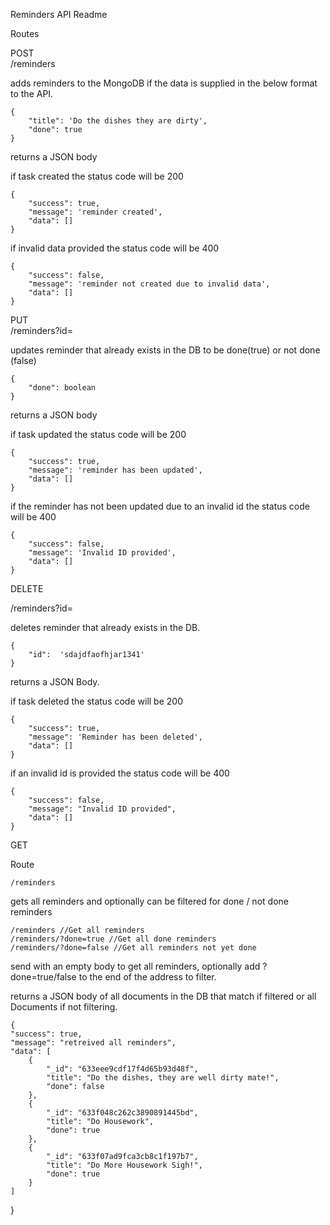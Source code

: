 Reminders API Readme

Routes

POST  
/reminders  

adds reminders to the MongoDB if the data is supplied in the below format to the API.

    {
        "title": 'Do the dishes they are dirty', 
        "done": true
    }


returns a JSON body  

if task created the status code will be 200

    {
        "success": true, 
        "message": 'reminder created', 
        "data": []
    }
    
if invalid data provided the status code will be 400
    
    {
        "success": false, 
        "message": 'reminder not created due to invalid data', 
        "data": []
    }


PUT  
/reminders?id=<theidinquestion>

updates reminder that already exists in the DB to be done(true) or not done (false)

    {
        "done": boolean
    }

returns a JSON body

if task updated the status code will be 200
     
    {
        "success": true, 
        "message": 'reminder has been updated', 
        "data": []
    }

if the reminder has not been updated due to an invalid id the status code will be 400

    { 
        "success": false, 
        "message": 'Invalid ID provided', 
        "data": []
    }


DELETE

/reminders?id=<idofthedocumenttobedeleted>

deletes reminder that already exists in the DB.

    {
        "id":  'sdajdfaofhjar1341'
    }

returns a JSON Body.

if task deleted the status code will be 200

    {
        "success": true,
        "message": 'Reminder has been deleted',
        "data": []
    }
    
if an invalid id is provided the status code will be 400
    
    {
        "success": false,
        "message": "Invalid ID provided",
        "data": []
    }


GET

Route

    /reminders

gets all reminders and optionally can be filtered for done / not done reminders
    
    /reminders //Get all reminders
    /reminders/?done=true //Get all done reminders
    /reminders/?done=false //Get all reminders not yet done

send with an empty body to get all reminders, optionally add ?done=true/false to the end of the address to filter.

returns a JSON body of all documents in the DB that match if filtered or all Documents if not filtering.

    {
    "success": true,
    "message": "retreived all reminders",
    "data": [
        {
            "_id": "633eee9cdf17f4d65b93d48f",
            "title": "Do the dishes, they are well dirty mate!",
            "done": false
        },
        {
            "_id": "633f048c262c3890891445bd",
            "title": "Do Housework",
            "done": true
        },
        {
            "_id": "633f07ad9fca3cb8c1f197b7",
            "title": "Do More Housework Sigh!",
            "done": true
        }
    ]
}




